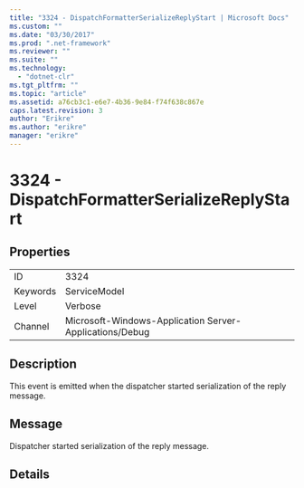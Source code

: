 ```yaml
---
title: "3324 - DispatchFormatterSerializeReplyStart | Microsoft Docs"
ms.custom: ""
ms.date: "03/30/2017"
ms.prod: ".net-framework"
ms.reviewer: ""
ms.suite: ""
ms.technology: 
  - "dotnet-clr"
ms.tgt_pltfrm: ""
ms.topic: "article"
ms.assetid: a76cb3c1-e6e7-4b36-9e84-f74f638c867e
caps.latest.revision: 3
author: "Erikre"
ms.author: "erikre"
manager: "erikre"
---
```

# 3324 - DispatchFormatterSerializeReplyStart
## Properties  
  
|||  
|-|-|  
|ID|3324|  
|Keywords|ServiceModel|  
|Level|Verbose|  
|Channel|Microsoft-Windows-Application Server-Applications/Debug|  
  
## Description  
 This event is emitted when the dispatcher started serialization of the reply message.  
  
## Message  
 Dispatcher started serialization of the reply message.  
  
## Details